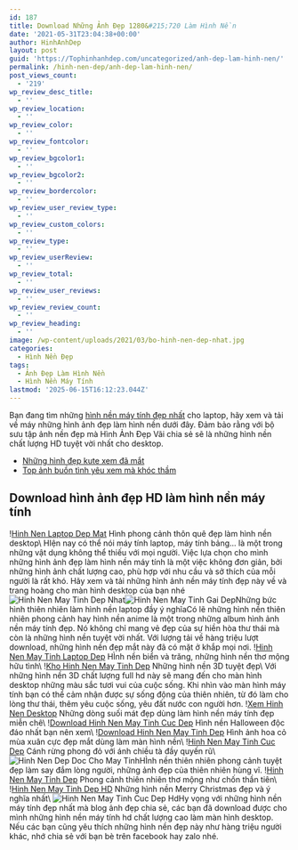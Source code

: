 ```yaml
---
id: 187
title: Download Những Ảnh Đẹp 1280&#215;720 Làm Hình Nền
date: '2021-05-31T23:04:38+00:00'
author: HinhAnhDep
layout: post
guid: 'https://Tophinhanhdep.com/uncategorized/anh-dep-lam-hinh-nen/'
permalink: /hinh-nen-dep/anh-dep-lam-hinh-nen/
post_views_count:
  - '219'
wp_review_desc_title:
  - ''
wp_review_location:
  - ''
wp_review_color:
  - ''
wp_review_fontcolor:
  - ''
wp_review_bgcolor1:
  - ''
wp_review_bgcolor2:
  - ''
wp_review_bordercolor:
  - ''
wp_review_user_review_type:
  - ''
wp_review_custom_colors:
  - ''
wp_review_type:
  - ''
wp_review_userReview:
  - ''
wp_review_total:
  - ''
wp_review_user_reviews:
  - ''
wp_review_review_count:
  - ''
wp_review_heading:
  - ''
image: /wp-content/uploads/2021/03/bo-hinh-nen-dep-nhat.jpg
categories:
  - Hình Nền Đẹp
tags:
  - Ảnh Đẹp Làm Hình Nền
  - Hình Nền Máy Tính
lastmod: '2025-06-15T16:12:23.044Z'
---
```

Bạn đang tìm những [hình nền máy tính đẹp nhất](https://tophinhanhdep.com/hinh-nen-dep/anh-dep-lam-hinh-nen/) cho laptop, hãy xem và tải về máy những hình ảnh đẹp làm hình nền dưới đây. Đảm bảo rằng với bộ sưu tập ảnh nền đẹp mà Hình Ảnh Đẹp Vãi chia sẻ sẽ là những hình nền chất lượng HD tuyệt vời nhất cho desktop.

- [Những hình đẹp kute xem đã mắt](https://tophinhanhdep.com/hinh-anh-de-thuong/hinh-anh-dep-de-thuong/)
- [Top ảnh buồn tình yêu xem mà khóc thầm](https://tophinhanhdep.com/hinh-anh-buon/hinh-anh-buon-ve-tinh-yeu/)

## Download hình ảnh đẹp HD làm hình nền máy tính

\![Hinh Nen Laptop Dep Mat](https://tophinhanhdep.com/wp-content/uploads/2021/03/hinh-nen-laptop-dep-mat-300x169.jpg) Hình phong cảnh thôn quê đẹp làm hình nền desktop\ HIện nay có thể nói máy tính laptop, máy tính bảng... là một trong những vật dụng không thể thiếu với mọi người. Việc lựa chọn cho mình những hình ảnh đẹp làm hình nền máy tính là một việc không đơn giản, bởi những hình ảnh chất lượng cao, phù hợp với nhu cầu và sở thích của mỗi người là rất khó. Hãy xem và tải những hình ảnh nền máy tính đẹp này về và trang hoàng cho màn hình desktop của bạn nhé ![Hinh Nen May Tinh Dep Nhat](https://tophinhanhdep.com/wp-content/uploads/2021/03/hinh-nen-may-tinh-dep-nhat-300x169.jpg)![Hinh Nen May Tinh Gai Dep](https://tophinhanhdep.com/wp-content/uploads/2021/03/hinh-nen-may-tinh-gai-dep-300x169.jpg)Những bức hình thiên nhiên làm hình nền laptop đầy ý nghĩaCó lẽ những hình nền thiên nhiên phong cảnh hay hình nền anime là một trong những album hình ảnh nền máy tính đẹp. Nó không chỉ mang vẻ đẹp của sự hiền hòa thư thái mà còn là những hình nền tuyệt vời nhất. Với lượng tải về hàng triệu lượt download, những hình nền đẹp mắt này đã có mặt ở khắp mọi nơi. \![Hinh Nen May Tinh Laptop Dep](https://tophinhanhdep.com/wp-content/uploads/2021/03/hinh-nen-may-tinh-laptop-dep-300x169.jpg) HÌnh nền biển và trăng, những hình nền thơ mộng hữu tình\ \![Kho Hinh Nen May Tinh Dep](https://tophinhanhdep.com/wp-content/uploads/2021/03/kho-hinh-nen-may-tinh-dep-300x169.jpg) Những hình nền 3D tuyệt đẹp\ Với những hình nền 3D chất lượng full hd này sẽ mang đến cho màn hình desktop những màu sắc tươi vui của cuộc sống. Khi nhìn vào màn hình máy tính bạn có thể cảm nhận được sự sống động của thiên nhiên, từ đó làm cho lòng thư thái, thêm yêu cuộc sống, yêu đất nước con người hơn. \![Xem Hinh Nen Desktop](https://tophinhanhdep.com/wp-content/uploads/2021/03/xem-hinh-nen-desktop-300x169.jpeg) Những dòng suối mát đẹp dùng làm hình nền máy tính đẹp miễn chê\ \![Download Hinh Nen May Tinh Cuc Dep](https://tophinhanhdep.com/wp-content/uploads/2021/03/download-hinh-nen-may-tinh-cuc-dep-300x169.jpg) Hình nền Halloween độc đáo nhất bạn nên xem\ \![Download Hinh Nen May Tinh Dep](https://tophinhanhdep.com/wp-content/uploads/2021/03/download-hinh-nen-may-tinh-dep-300x169.jpg) Hình ảnh hoa cỏ mùa xuân cực đẹp mắt dùng làm màn hình nền\ \![Hinh Nen May Tinh Cuc Dep](https://tophinhanhdep.com/wp-content/uploads/2021/03/hinh-nen-may-tinh-cuc-dep-300x169.jpg) Cánh rừng phong đỏ với ánh chiều tà đầy quyến rũ\ ![Hinh Nen Dep Doc Cho May Tinh](https://tophinhanhdep.com/wp-content/uploads/2021/03/hinh-nen-dep-doc-cho-may-tinh-300x169.jpg)HÌnh nền thiên nhiên phong cảnh tuyệt đẹp làm say đắm lòng người, những ảnh đẹp của thiên nhiên hùng vĩ. \![Hinh Nen May Tinh Dep](https://tophinhanhdep.com/wp-content/uploads/2021/03/hinh-nen-may-tinh-dep-300x169.jpg) Phong cảnh thiên nhiên thơ mộng như chốn thần tiên\ \![Hinh Nen May Tinh Dep HD](https://tophinhanhdep.com/wp-content/uploads/2021/03/hinh-nen-may-tinh-dep-hd-300x169.jpg) Những hình nền Merry Christmas đẹp và ý nghĩa nhất\ ![Hinh Nen May Tinh Cuc Dep Hd](https://tophinhanhdep.com/wp-content/uploads/2021/03/hinh-nen-may-tinh-cuc-dep-hd-300x169.jpg)Hy vọng với những hình nền máy tính đẹp nhất mà blog ảnh đẹp chia sẻ, các bạn đã download được cho mình những hình nền máy tính hd chất lượng cao làm màn hình desktop. Nếu các bạn cũng yêu thích những hình nền đẹp này như hàng triệu người khác, nhớ chia sẻ với bạn bè trên facebook hay zalo nhé.
